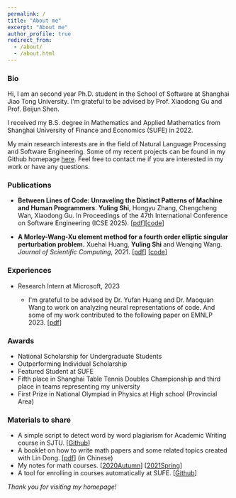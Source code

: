 ```yaml
---
permalink: /
title: "About me"
excerpt: "About me"
author_profile: true
redirect_from: 
  - /about/
  - /about.html
---
```


### Bio

Hi, I am an second year Ph.D. student in the School of Software at Shanghai Jiao Tong University. I'm grateful to be advised by Prof. Xiaodong Gu and Prof. Beijun Shen.

I received my B.S. degree in Mathematics and Applied Mathematics from Shanghai University of Finance and Economics (SUFE) in 2022.

My main research interests are in the field of Natural Language Processing and Software Engineering. 
Some of my recent projects can be found in my Github homepage [here](https://github.com/YerbaPage). Feel free to contact me if you are interested in my work or have any questions.

### Publications

- **Between Lines of Code: Unraveling the Distinct Patterns of Machine and Human Programmers**. **Yuling Shi**, Hongyu Zhang, Chengcheng Wan, Xiaodong Gu.
In Proceedings of the 47th International Conference on Software Engineering (ICSE 2025). 
[[pdf](https://arxiv.org/abs/2401.06461)][[code](https://github.com/YerbaPage/DetectCodeGPT)]

- **A Morley-Wang-Xu element method for a fourth order elliptic singular perturbation problem.** Xuehai Huang, **Yuling Shi** and Wenqing Wang. 
*Journal of Scientific Computing*, 2021. 
[[pdf](https://link.springer.com/content/pdf/10.1007/s10915-021-01483-2.pdf)] [[code](https://github.com/YerbaPage/FEM)]

### Experiences

- Research Intern at Microsoft, 2023

  - I'm grateful to be advised by Dr. Yufan Huang and Dr. Maoquan Wang to work on analyzing neural representations of code. And some of my work contributed to the following paper on EMNLP 2023. [[pdf](https://aclanthology.org/2023.emnlp-main.672/)]
  
### Awards

- National Scholarship for Undergraduate Students
- Outperforming Individual Scholarship
- Featured Student at SUFE
- Fifth place in Shanghai Table Tennis Doubles Championship and third place in teams representing my university
- First Prize in National Olympiad in Physics at High school (Provincial Area)

### Materials to share

- A simple script to detect word by word plagiarism for Academic Writing course in SJTU. [[Github](https://github.com/YerbaPage/plagiarism-certification-helper)]
- A booklet on how to write math papers and some related topics created with Lin Dong. [[pdf](https://raw.githubusercontent.com/YerbaPage/WritingMath/main/paper.pdf)] (in Chinese)
- My notes for math courses. [[2020Autumn](https://github.com/YerbaPage/2021_Spring_Notes)] [[2021Spring](https://github.com/YerbaPage/2021_Spring_Notes)]
- A tool for enrolling in courses automatically at SUFE. [[Github](https://github.com/YerbaPage/SUFE_Course_selection)]


*Thank you for visiting my homepage!*
